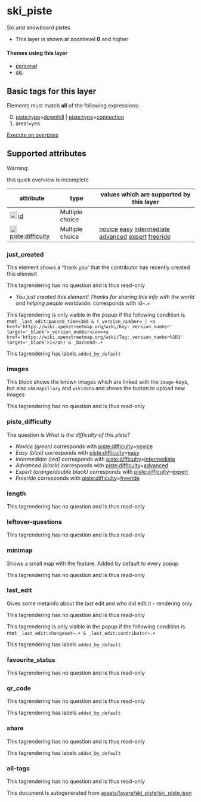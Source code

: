 [//]: # (WARNING: this file is automatically generated. Please find the sources at the bottom and edit those sources)

 ski_piste 
===========





Ski and snowboard pistes






  - This layer is shown at zoomlevel **0** and higher




#### Themes using this layer 





  - [personal](https://mapcomplete.org/personal)
  - [ski](https://mapcomplete.org/ski)




 Basic tags for this layer 
---------------------------



Elements must match **all** of the following expressions:

0. <a href='https://wiki.openstreetmap.org/wiki/Key:piste:type' target='_blank'>piste:type</a>=<a href='https://wiki.openstreetmap.org/wiki/Tag:piste:type%3Ddownhill' target='_blank'>downhill</a> | <a href='https://wiki.openstreetmap.org/wiki/Key:piste:type' target='_blank'>piste:type</a>=<a href='https://wiki.openstreetmap.org/wiki/Tag:piste:type%3Dconnection' target='_blank'>connection</a>
1. area!=yes

[Execute on overpass](http://overpass-turbo.eu/?Q=%5Bout%3Ajson%5D%5Btimeout%3A90%5D%3B%28%20%20%20%20nwr%5B%22piste%3Atype%22%3D%22downhill%22%5D%5B%22area%22!%3D%22yes%22%5D%28%7B%7Bbbox%7D%7D%29%3B%0A%20%20%20%20nwr%5B%22piste%3Atype%22%3D%22connection%22%5D%5B%22area%22!%3D%22yes%22%5D%28%7B%7Bbbox%7D%7D%29%3B%0A%29%3Bout%20body%3B%3E%3Bout%20skel%20qt%3B)



 Supported attributes 
----------------------



Warning: 

this quick overview is incomplete



attribute | type | values which are supported by this layer
----------- | ------ | ------------------------------------------
[<img src='https://mapcomplete.org/assets/svg/statistics.svg' height='18px'>](https://taginfo.openstreetmap.org/keys/id#values) [id](https://wiki.openstreetmap.org/wiki/Key:id) | Multiple choice | 
[<img src='https://mapcomplete.org/assets/svg/statistics.svg' height='18px'>](https://taginfo.openstreetmap.org/keys/piste:difficulty#values) [piste:difficulty](https://wiki.openstreetmap.org/wiki/Key:piste:difficulty) | Multiple choice | [novice](https://wiki.openstreetmap.org/wiki/Tag:piste:difficulty%3Dnovice) [easy](https://wiki.openstreetmap.org/wiki/Tag:piste:difficulty%3Deasy) [intermediate](https://wiki.openstreetmap.org/wiki/Tag:piste:difficulty%3Dintermediate) [advanced](https://wiki.openstreetmap.org/wiki/Tag:piste:difficulty%3Dadvanced) [expert](https://wiki.openstreetmap.org/wiki/Tag:piste:difficulty%3Dexpert) [freeride](https://wiki.openstreetmap.org/wiki/Tag:piste:difficulty%3Dfreeride)




### just_created 



This element shows a 'thank you' that the contributor has recently created this element

This tagrendering has no question and is thus read-only





  - *You just created this element! Thanks for sharing this info with the world and helping people worldwide.*  corresponds with  id~.+


This tagrendering is only visible in the popup if the following condition is met: `_last_edit:passed_time<300 & (_version_number= | <a href='https://wiki.openstreetmap.org/wiki/Key:_version_number' target='_blank'>_version_number</a>=<a href='https://wiki.openstreetmap.org/wiki/Tag:_version_number%3D1' target='_blank'>1</a>) & _backend~.+`

This tagrendering has labels  `added_by_default`



### images 



This block shows the known images which are linked with the `image`-keys, but also via `mapillary` and `wikidata` and shows the button to upload new images

This tagrendering has no question and is thus read-only





### piste_difficulty 



The question is  *What is the difficulty of this piste?*





  - *Novice (green)*  corresponds with  <a href='https://wiki.openstreetmap.org/wiki/Key:piste:difficulty' target='_blank'>piste:difficulty</a>=<a href='https://wiki.openstreetmap.org/wiki/Tag:piste:difficulty%3Dnovice' target='_blank'>novice</a>
  - *Easy (blue)*  corresponds with  <a href='https://wiki.openstreetmap.org/wiki/Key:piste:difficulty' target='_blank'>piste:difficulty</a>=<a href='https://wiki.openstreetmap.org/wiki/Tag:piste:difficulty%3Deasy' target='_blank'>easy</a>
  - *Intermediate (red)*  corresponds with  <a href='https://wiki.openstreetmap.org/wiki/Key:piste:difficulty' target='_blank'>piste:difficulty</a>=<a href='https://wiki.openstreetmap.org/wiki/Tag:piste:difficulty%3Dintermediate' target='_blank'>intermediate</a>
  - *Advanced (black)*  corresponds with  <a href='https://wiki.openstreetmap.org/wiki/Key:piste:difficulty' target='_blank'>piste:difficulty</a>=<a href='https://wiki.openstreetmap.org/wiki/Tag:piste:difficulty%3Dadvanced' target='_blank'>advanced</a>
  - *Expert (orange/double black)*  corresponds with  <a href='https://wiki.openstreetmap.org/wiki/Key:piste:difficulty' target='_blank'>piste:difficulty</a>=<a href='https://wiki.openstreetmap.org/wiki/Tag:piste:difficulty%3Dexpert' target='_blank'>expert</a>
  - *Freeride*  corresponds with  <a href='https://wiki.openstreetmap.org/wiki/Key:piste:difficulty' target='_blank'>piste:difficulty</a>=<a href='https://wiki.openstreetmap.org/wiki/Tag:piste:difficulty%3Dfreeride' target='_blank'>freeride</a>




### length 



This tagrendering has no question and is thus read-only





### leftover-questions 



This tagrendering has no question and is thus read-only





### minimap 



Shows a small map with the feature. Added by default to every popup

This tagrendering has no question and is thus read-only





### last_edit 



Gives some metainfo about the last edit and who did edit it - rendering only

This tagrendering has no question and is thus read-only



This tagrendering is only visible in the popup if the following condition is met: `_last_edit:changeset~.+ & _last_edit:contributor~.+`

This tagrendering has labels  `added_by_default`



### favourite_status 



This tagrendering has no question and is thus read-only





### qr_code 



This tagrendering has no question and is thus read-only



This tagrendering has labels  `added_by_default`



### share 



This tagrendering has no question and is thus read-only



This tagrendering has labels  `added_by_default`



### all-tags 



This tagrendering has no question and is thus read-only

 

This document is autogenerated from [assets/layers/ski_piste/ski_piste.json](https://github.com/pietervdvn/MapComplete/blob/develop/assets/layers/ski_piste/ski_piste.json)
